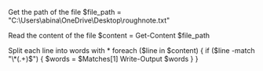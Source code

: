 Get the path of the file
$file_path = "C:\Users\abina\OneDrive\Desktop\roughnote.txt"

Read the content of the file
$content = Get-Content $file_path

Split each line into words with *
foreach ($line in $content) {
    if ($line -match "\*(.+)$") {
        $words = $Matches[1]
        Write-Output $words
    }
}
